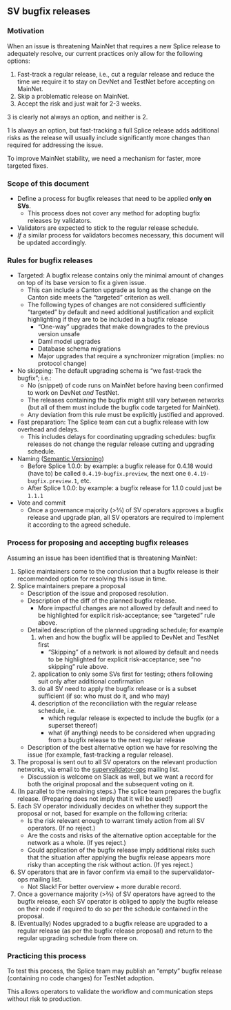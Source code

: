 ## SV bugfix releases

### Motivation

When an issue is threatening MainNet that requires a new Splice release to adequately resolve, our current practices only allow for the following options:

1. Fast-track a regular release, i.e., cut a regular release and reduce the time we require it to stay on DevNet and TestNet before accepting on MainNet.
2. Skip a problematic release on MainNet.
3. Accept the risk and just wait for 2-3 weeks.

3 is clearly not always an option, and neither is 2\.

1 Is always an option, but fast-tracking a full Splice release adds additional risks as the release will usually include significantly more changes than required for addressing the issue.

To improve MainNet stability, we need a mechanism for faster, more targeted fixes.

### Scope of this document

* Define a process for bugfix releases that need to be applied **only on SVs**.
  * This process does not cover any method for adopting bugfix releases by validators.
* Validators are expected to stick to the regular release schedule.
* *If* a similar process for validators becomes necessary, this document will be updated accordingly.

### Rules for bugfix releases

* Targeted: A bugfix release contains only the minimal amount of changes on top of its base version to fix a given issue.
  * This can include a Canton upgrade as long as the change on the Canton side meets the “targeted” criterion as well.
  * The following types of changes are not considered sufficiently “targeted” by default and need additional justification and explicit highlighting if they are to be included in a bugfix release
    * “One-way” upgrades that make downgrades to the previous version unsafe
    * Daml model upgrades
    * Database schema migrations
    * Major upgrades that require a synchronizer migration (implies: no protocol change)
* No skipping: The default upgrading schema is “we fast-track the bugfix”; i.e.:
  * No (snippet) of code runs on MainNet before having been confirmed to work on DevNet *and* TestNet.
  * The releases containing the bugfix might still vary between networks (but all of them must include the bugfix code targeted for MainNet).
  * Any deviation from this rule must be explicitly justified and approved.
* Fast preparation: The Splice team can cut a bugfix release with low overhead and delays.
  * This includes delays for coordinating upgrading schedules: bugfix releases do not change the regular release cutting and upgrading schedule.
* Naming ([Semantic Versioning](https://semver.org/spec/v2.0.0.html))
  * Before Splice 1.0.0: by example: a bugfix release for 0.4.18 would (have to) be called `0.4.19-bugfix.preview`, the next one `0.4.19-bugfix.preview.1`, etc.
  * After Splice 1.0.0: by example: a bugfix release for 1.1.0 could just be `1.1.1`
* Vote and commit
  * Once a governance majority (\>⅔) of SV operators approves a bugfix release and upgrade plan, all SV operators are required to implement it according to the agreed schedule.

### Process for proposing and accepting bugfix releases

Assuming an issue has been identified that is threatening MainNet:

1. Splice maintainers come to the conclusion that a bugfix release is their recommended option for resolving this issue in time.
2. Splice maintainers prepare a proposal
   * Description of the issue and proposed resolution.
   * Description of the diff of the planned bugfix release.
     * More impactful changes are not allowed by default and need to be highlighted for explicit risk-acceptance; see “targeted” rule above.
   * Detailed description of the planned upgrading schedule; for example
     1. when and how the bugfix will be applied to DevNet and TestNet first
        * “Skipping” of a network is not allowed by default and needs to be highlighted for explicit risk-acceptance; see “no skipping” rule above.
     2. application to only some SVs first for testing; others following suit only after additional confirmation
     3. do all SV need to apply the bugfix release or is a subset sufficient (if so: who must do it, and who may)
     4. description of the reconciliation with the regular release schedule, i.e.
        * which regular release is expected to include the bugfix (or a superset thereof)
        * what (if anything) needs to be considered when upgrading from a bugfix release to the next regular release
   * Description of the best alternative option we have for resolving the issue (for example, fast-tracking a regular release).
3. The proposal is sent out to all SV operators on the relevant production networks, via email to the [supervalidator-ops](https://lists.sync.global/g/supervalidator-ops) mailing list.
   * Discussion is welcome on Slack as well, but we want a record for both the original proposal and the subsequent voting on it.
4. (In parallel to the remaining steps.) The splice team prepares the bugfix release. (Preparing does not imply that it will be used\!)
5. Each SV operator individually decides on whether they support the proposal or not, based for example on the following criteria:
   * Is the risk relevant enough to warrant timely action from all SV operators. (If no reject.)
   * Are the costs and risks of the alternative option acceptable for the network as a whole. (If yes reject.)
   * Could application of the bugfix release imply additional risks such that the situation after applying the bugfix release appears more risky than accepting the risk without action. (If yes reject.)
6. SV operators that are in favor confirm via email to the supervalidator-ops mailing list.
   * Not Slack\! For better overview \+ more durable record.
7. Once a governance majority (\>⅔) of SV operators have agreed to the bugfix release, each SV operator is obliged to apply the bugfix release on their node if required to do so per the schedule contained in the proposal.
8. (Eventually) Nodes upgraded to a bugfix release are upgraded to a regular release (as per the bugfix release proposal) and return to the regular upgrading schedule from there on.

### Practicing this process

To test this process, the Splice team may publish an “empty” bugfix release (containing no code changes) for TestNet adoption.

This allows operators to validate the workflow and communication steps without risk to production.
